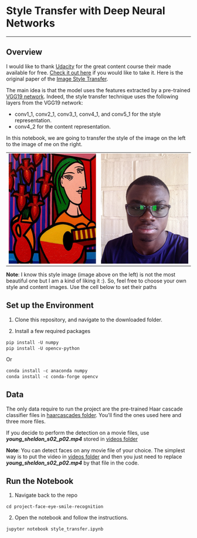 
# Style Transfer with Deep Neural Networks

---
## Overview

I would like to thank [Udacity](www.udacity.com) for the great content course their made available for free. [Check it out here]() if you would like to take it. Here is the original paper of the [Image Style Transfer](https://www.cv-foundation.org/openaccess/content_cvpr_2016/papers/Gatys_Image_Style_Transfer_CVPR_2016_paper.pdf).

The main idea is that the model uses the features extracted by a pre-trained [VGG19 network](https://arxiv.org/abs/1409.1556). Indeed, the style transfer technique uses the following layers from the VGG19 network:

* conv1_1, conv2_1, conv3_1, conv4_1, and conv5_1 for the style representation. 
* conv4_2 for the content representation.

In this notebook, we are going to transfer the style of the image on the left to the image of me on the right.

<table>
  <tr>
    <td> <img src="images/paint3.jpg" alt="Drawing" style="width: 250px; height: 300px;"/> </td>
    <td> <img src="images/Me.jpg" alt="Drawing" style="width: 250px; height: 300px;"/> </td>
  </tr>
</table>

**Note**: I know this style image (image above on the left) is not the most beautiful one but I am a kind of liking it :). So, feel free to choose your own style and content images. Use the cell below to set their paths




## Set up the Environment 

1. Clone this repository, and navigate to the downloaded folder.

2. Install a few required packages 
```
pip install -U numpy 
pip install -U opencv-python
```
Or
```
conda install -c anaconda numpy
conda install -c conda-forge opencv
```

## Data

The only data require to run the project are the pre-trained Haar cascade classifier files in [haarcascades folder](./haarcascades/). You'll find the ones used here and three more files.

If you decide to perform the detection on a movie files, use ***young_sheldon_s02_p02.mp4*** stored in [videos folder](./videos/)

**Note**: You can detect faces on any movie file of your choice. The simplest way is to put the video in [videos folder](./videos/) and then you just need to replace ***young_sheldon_s02_p02.mp4*** by that file in the code.

## Run the Notebook

1. Navigate back to the repo
```shell
cd project-face-eye-smile-recognition
```

2. Open the notebook and follow the instructions.
```shell
jupyter notebook style_transfer.ipynb
```
